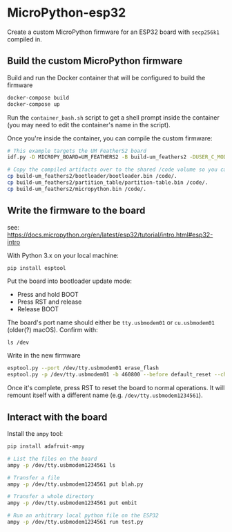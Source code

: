 # MicroPython-esp32
Create a custom MicroPython firmware for an ESP32 board with `secp256k1` compiled in.


## Build the custom MicroPython firmware
Build and run the Docker container that will be configured to build the firmware
```bash
docker-compose build
docker-compose up
```

Run the `container_bash.sh` script to get a shell prompt inside the container (you may need to edit the container's name in the script).

Once you're inside the container, you can compile the custom firmware:
```bash
# This example targets the UM FeatherS2 board
idf.py -D MICROPY_BOARD=UM_FEATHERS2 -B build-um_feathers2 -DUSER_C_MODULES=/root/usermods/secp256k1-embedded/micropython.cmake build

# Copy the compiled artifacts over to the shared /code volume so you can access them outside the container
cp build-um_feathers2/bootloader/bootloader.bin /code/.
cp build-um_feathers2/partition_table/partition-table.bin /code/.
cp build-um_feathers2/micropython.bin /code/.
```



## Write the firmware to the board
see: https://docs.micropython.org/en/latest/esp32/tutorial/intro.html#esp32-intro

With Python 3.x on your local machine:
```bash
pip install esptool
```

Put the board into bootloader update mode:
* Press and hold BOOT
* Press RST and release
* Release BOOT

The board's port name should either be `tty.usbmodem01` or `cu.usbmodem01` (older(?) macOS). Confirm with:
```
ls /dev
```

Write in the new firmware
```bash
esptool.py --port /dev/tty.usbmodem01 erase_flash
esptool.py -p /dev/tty.usbmodem01 -b 460800 --before default_reset --chip esp32s2  write_flash --flash_mode dio --flash_size detect --flash_freq 80m 0x1000 bootloader.bin 0x8000 partition-table.bin 0x10000 micropython.bin
```

Once it's complete, press RST to reset the board to normal operations. It will remount itself with a different name (e.g. `/dev/tty.usbmodem1234561`).


## Interact with the board
Install the `ampy` tool:
```bash
pip install adafruit-ampy
```

```bash
# List the files on the board
ampy -p /dev/tty.usbmodem1234561 ls

# Transfer a file
ampy -p /dev/tty.usbmodem1234561 put blah.py

# Transfer a whole directory
ampy -p /dev/tty.usbmodem1234561 put embit

# Run an arbitrary local python file on the ESP32
ampy -p /dev/tty.usbmodem1234561 run test.py
```

